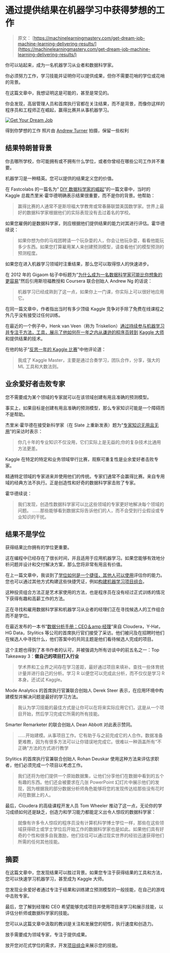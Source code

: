 # 通过提供结果在机器学习中获得梦想的工作

> 原文： [https://machinelearningmastery.com/get-dream-job-machine-learning-delivering-results/](https://machinelearningmastery.com/get-dream-job-machine-learning-delivering-results/)

你可以站起来，成为一名机器学习从业者和数据科学家。

你必须努力工作，学习技能并证明你可以提供成果，但你不需要花哨的学位或花哨的背景。

在这篇文章中，我想证明这是可能的，甚至是常见的。

你会发现，高层管理人员和首席执行官都在关注结果，而不是背景，而像你这样的程序员和工程师正在崛起，赢得比赛并从事机器学习。

[![Get Your Dream Job](img/29de6e3144fae1c04015b654e89c6f22.jpg)](https://3qeqpr26caki16dnhd19sv6by6v-wpengine.netdna-ssl.com/wp-content/uploads/2014/11/Get-Your-Dream-Job.jpg)

得到你梦想的工作
照片由 [Andrew Turner](http://www.flickr.com/photos/ajturner/3362409021) 拍摄，保留一些权利

## 结果特朗普背景

你去哪所学校，你可能拥有或不拥有什么学位，或者你曾经在哪些公司工作并不重要。

机器学习是一种精英。您可以提供的结果定义您的价值。

在 Fastcolabs 的一篇名为“ [DIY 数据科学家的崛起](http://www.fastcolabs.com/3014018/the-rise-of-the-diy-data-scientist)”的一篇文章中，当时的 Kaggle 总裁杰里米·霍华德明确表示结果很重要，而不是你的背景。他帮助：

> 赢得比赛的人通常不是斯坦福大学教育或常春藤联盟美国数学家。世界上最好的数据科学家根据他们的实际表现没有去过着名的学校。

如果您雇佣的是数据科学家，则应根据他们提供结果的能力对其进行评估。霍华德续说：

> 如果你想为你的马戏团聘请一个玩杂耍的人，你会让他玩杂耍，看看他能玩多少东西。如果您打算雇用某人来创建预测模型，请查看他们的模型预测的预测程度。

如果您在进入机器学习领域时注重结果，那么您可以取得惊人的快速进步。

在 2012 年的 Gigaom 帖子中标题为“[为什么成为一名数据科学家可能比你想象的更容易](https://gigaom.com/2012/10/14/why-becoming-a-data-scientist-might-be-easier-than-you-think/)”然后引用斯坦福教授和 Coursera 联合创始人 Andrew Ng 的话说：

> 机器学习已经成熟到了这一点，如果你上一门课，你实际上可以很好地应用它。

在同一篇文章中，作者指出当时有多少顶级 Kaggle 竞争对手除了免费在线课程之外几乎没有接受过任何训练。

在最近的一个例子中，Henk van Veen（称为 Triskelion）[通过持续参与机器学习并专注于方法，工具，展示了他如何在一年之内从谦逊的程序员转到](http://machinelearningmastery.com/master-kaggle-by-competing-consistently/ "Master Kaggle By Competing Consistently") [Kaggle 大师](http://machinelearningmastery.com/master-kaggle-by-competing-consistently/ "Master Kaggle By Competing Consistently")和提供结果的技术。

在他的帖子“[反思一年的 Kaggle 比赛](http://mlwave.com/reflecting-back-on-one-year-of-kaggle-contests/)”中他评论道：

> 我成了 Kaggle Master，主要是通过合奏学习，团队合作，分享，强大的 ML 工具和大数法则。

## 业余爱好者击败专家

您不需要成为某个领域的专家就可以在该领域创建有用且准确的预测模型。

事实上，如果目标是创建有用且准确的预测模型，那么专家知识可能是一个障碍而不是帮助。

杰里米·霍华德在接受新科学家（在 Slate 上重新发表）题为“[专家知识无用且无用](http://www.slate.com/articles/health_and_science/new_scientist/2012/12/kaggle_president_jeremy_howard_amateurs_beat_specialists_in_data_prediction.html)”的采访时表示：

> 你几十年的专业知识不仅没用，它们实际上是无益的;你的复杂技术比通用方法更差。

Kaggle 在特定的特定和业务领域举行比赛，观察可重复性是业余爱好者击败专家。

精通特定领域的专家进来并使用他们的传统。专家们通常不会赢得比赛。来自专用域的经典方法不执行。正是创造性和好奇的数据科学家击败了专家。

霍华德续说：

> 我们发现，创造性数据科学家可以比这些领域的专家更好地解决每个领域的问题。 ......那些能够看到数据实际告诉他们的人，而不会受到行业假设或专业知识的干扰。

## 结果不是学位

获得结果比你拥有的学位更重要。

这在编程中已经存在了很长时间，并且适用于应用机器学习。如果您能够有效地分析问题并设计和交付解决方案，那么您将非常有用且有价值。

在上一篇文章中，我谈到了[学位如何是一个捷径，其他人可以使用](http://machinelearningmastery.com/what-if-i-dont-have-a-degree/ "What if I Don’t Have a Degree")评估你的能力。您也可以通过其他方式构建这些快捷凭证，例如[构建机器学习项目组合](http://machinelearningmastery.com/build-a-machine-learning-portfolio/ "Build a Machine Learning Portfolio: Complete Small Focused Projects and Demonstrate Your Skills")。

这种投资组合方法正是艺术家使用的方法，也是程序员在没有经过正式训练的情况下获得有趣和高薪工作的方法。

正在寻找和雇用数据科学家和机器学习从业者的经理们正在寻找候选人的工作组合而不是学位。

在最近发布的一本书“[数据分析手册：CEO＆amp;经理](http://machinelearningmastery.com/the-data-analytics-handbook-ceos-and-managers/ "The Data Analytics Handbook: CEOs and Managers")“来自 Cloudera，Y-Hat，HG Data，Stylitics 等公司的首席执行官们接受了采访。他们被问及在招聘时他们在候选人中寻找什么，他们答案中的共同主题是他们看待候选人完成的项目。

这个主题也得到了本书作者的认可，并被强调为所有访谈中的前五名之一：Top Takeaway 3：**做自己的项目打入行业**

> 学术界和工业界之间存在学习差距，最好通过项目来填补。查找一些体育统计量并进行自己的分析。学习 R 以便您可以完成此分析，而不仅仅是学习 R 本身。还试试 Kaggle。

Mode Analytics 的首席执行官兼联合创始人 Derek Steer 表示，在应用环境中构建模型并解决问题是最好的学习方法。

> 我认为学习技能的最佳方式是让你可以在将来实际应用它们，这是从一个项目开始，然后学习完成它所需的所有技能。

Smarter Remarketer 的联合创始人 Dean Abbott 对此表示赞同。

> ......开始建模。从事项目工作。它有助于与之前完成它的人合作。数据准备更难教，因为有很多方法可以让你错误地完成它。很难以一种涵盖所有“不正确”方法的方式进行教学

Stylitics 的首席执行官兼联合创始人 Rohan Deuskar 使用这种方法来评估求职者，他们必须完成一个项目以考虑工作。

> 我们还将为他们提供一个原始数据集，让他们分享他们在数据中看到的五个有趣的东西。他们还会被要求在几张 PowerPoint 幻灯片中展示他们的发现，因为根据我的部分数据分析师角色能够将您的发现传达给那些没有花时间在数据上的人。

最后，Cloudera 的高级课程开发人员 Tom Wheeler 推动了这一点，无论你的学习成绩如何还是缺乏，创造力和学习能力都能定义出令人惊叹的数据科学家：

> 就像有许多令人惊叹的程序员没有计算机科学博士学位一样，那些在这些领域获得硕士或学士学位后开始工作的数据科学家也是如此。如果他们具有好奇的个性和很多自我激励，他们往往可以通过现实世界的经验迅速获得他们所需的任何其他技能。

## 摘要

在这篇文章中，您发现结果可以胜过背景。如果您专注于获得结果的工具和方法，您可以快速学习机器学习，甚至成为 Kaggle 大师。

您发现业余爱好者通过专注于结果和训练建立预测模型的一般技能，在自己的游戏中击败专家。

最后，您了解到经理和 CEO 希望能够完成项目并使用项目来学习和展示技能，以评估分析师或数据科学家的技能。

您可以从这篇文章中汲取的教训是关注和发展您的韧性，执行速度和创造力。

放手需要成为领域专家，专注于提供成果。

放开您对花式学位的需求，开发[项目组合](http://machinelearningmastery.com/build-a-machine-learning-portfolio/ "Build a Machine Learning Portfolio: Complete Small Focused Projects and Demonstrate Your Skills")来展示您的技能。